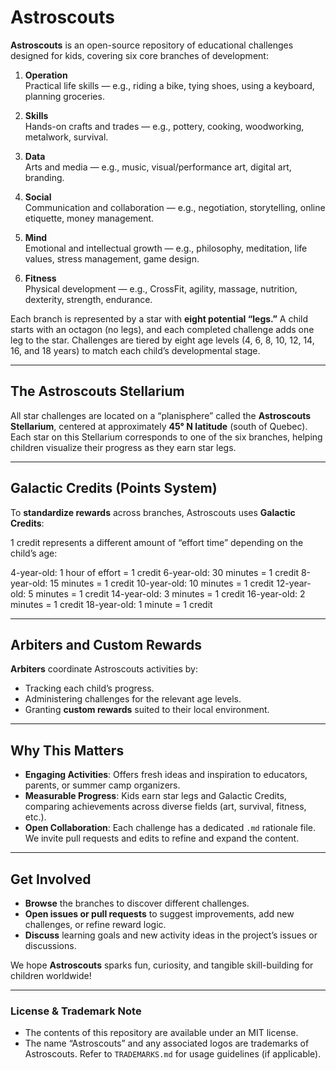# Astroscouts

**Astroscouts** is an open-source repository of educational challenges designed for kids, covering six core branches of development:

1. **Operation**  
   Practical life skills — e.g., riding a bike, tying shoes, using a keyboard, planning groceries.

2. **Skills**  
   Hands-on crafts and trades — e.g., pottery, cooking, woodworking, metalwork, survival.

3. **Data**  
   Arts and media — e.g., music, visual/performance art, digital art, branding.

4. **Social**  
   Communication and collaboration — e.g., negotiation, storytelling, online etiquette, money management.

5. **Mind**  
   Emotional and intellectual growth — e.g., philosophy, meditation, life values, stress management, game design.

6. **Fitness**  
   Physical development — e.g., CrossFit, agility, massage, nutrition, dexterity, strength, endurance.

Each branch is represented by a star with **eight potential “legs.”** A child starts with an octagon (no legs), and each completed challenge adds one leg to the star. Challenges are tiered by eight age levels (4, 6, 8, 10, 12, 14, 16, and 18 years) to match each child’s developmental stage.

---

## The Astroscouts Stellarium
All star challenges are located on a “planisphere” called the **Astroscouts Stellarium**, centered at approximately **45° N latitude** (south of Quebec). Each star on this Stellarium corresponds to one of the six branches, helping children visualize their progress as they earn star legs.

---

## Galactic Credits (Points System)
To **standardize rewards** across branches, Astroscouts uses **Galactic Credits**:

1 credit represents a different amount of “effort time” depending on the child’s age:

4-year-old: 1 hour of effort = 1 credit
6-year-old: 30 minutes = 1 credit
8-year-old: 15 minutes = 1 credit
10-year-old: 10 minutes = 1 credit
12-year-old: 5 minutes = 1 credit
14-year-old: 3 minutes = 1 credit
16-year-old: 2 minutes = 1 credit
18-year-old: 1 minute = 1 credit

---

## Arbiters and Custom Rewards
**Arbiters** coordinate Astroscouts activities by:
- Tracking each child’s progress.  
- Administering challenges for the relevant age levels.  
- Granting **custom rewards** suited to their local environment.

---

## Why This Matters
- **Engaging Activities**: Offers fresh ideas and inspiration to educators, parents, or summer camp organizers.  
- **Measurable Progress**: Kids earn star legs and Galactic Credits, comparing achievements across diverse fields (art, survival, fitness, etc.).  
- **Open Collaboration**: Each challenge has a dedicated `.md` rationale file. We invite pull requests and edits to refine and expand the content.

---

## Get Involved
- **Browse** the branches to discover different challenges.  
- **Open issues or pull requests** to suggest improvements, add new challenges, or refine reward logic.  
- **Discuss** learning goals and new activity ideas in the project’s issues or discussions.

We hope **Astroscouts** sparks fun, curiosity, and tangible skill-building for children worldwide!

---

### License & Trademark Note
- The contents of this repository are available under an MIT license.
- The name “Astroscouts” and any associated logos are trademarks of Astroscouts. Refer to `TRADEMARKS.md` for usage guidelines (if applicable).
